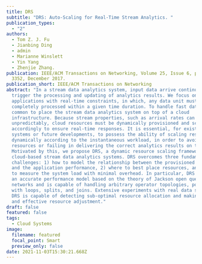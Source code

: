 ```yaml
---
title: DRS
subtitle: "DRS: Auto-Scaling for Real-Time Stream Analytics. "
publication_types:
  - "2"
authors:
  - Tom Z. J. Fu
  - Jianbing Ding
  - admin
  - Marianne Winslett
  - Yin Yang
  - Zhenjie Zhang.
publication: IEEE/ACM Transactions on Networking, Volume 25, Issue 6, pp. 3338 -
  3352, December 2017.
publication_short: IEEE/ACM Transactions on Networking
abstract: "In a stream data analytics system, input data arrive continuously and
  trigger the processing and updating of analytics results. We focus on
  applications with real-time constraints, in which, any data unit must be
  completely processed within a given time duration. To handle fast data, it is
  common to place the stream data analytics system on top of a cloud
  infrastructure. Because stream properties, such as arrival rates can fluctuate
  unpredictably, cloud resources must be dynamically provisioned and scheduled
  accordingly to ensure real-time responses. It is essential, for existing
  systems or future developments, to possess the ability of scaling resources
  dynamically according to the instantaneous workload, in order to avoid wasting
  resources or failing in delivering the correct analytics results on time.
  Motivated by this, we propose DRS, a dynamic resource scaling framework for
  cloud-based stream data analytics systems. DRS overcomes three fundamental
  challenges: 1) how to model the relationship between the provisioned resources
  and the application performance, 2) where to best place resources, and 3) how
  to measure the system load with minimal overhead. In particular, DRS includes
  an accurate performance model based on the theory of Jackson open queueing
  networks and is capable of handling arbitrary operator topologies, possibly
  with loops, splits, and joins. Extensive experiments with real data show that
  DRS is capable of detecting sub-optimal resource allocation and making quick
  and effective resource adjustment."
draft: false
featured: false
tags:
  - Cloud Systems
image:
  filename: featured
  focal_point: Smart
  preview_only: false
date: 2021-11-03T15:30:21.668Z
---
```

